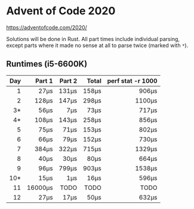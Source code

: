 # Advent of Code 2020

https://adventofcode.com/2020/

Solutions will be done in Rust. All part times include individual parsing, except parts where it made no sense at all to parse twice (marked with `*`).

## Runtimes (i5-6600K)

|  Day |  Part 1 | Part 2 | Total | perf stat -r 1000 |
| ---: | ------: | -----: | ----: | ----------------: |
|    1 |    27µs |  131µs | 158µs |             906µs |
|    2 |   128µs |  147µs | 298µs |            1100µs |
|   3* |    56µs |    7µs |  73µs |             717µs |
|   4* |   108µs |  143µs | 258µs |             856µs |
|    5 |    75µs |   71µs | 153µs |             802µs |
|    6 |    66µs |   79µs | 152µs |             730µs |
|    7 |   384µs |  322µs | 715µs |            1329µs |
|    8 |    40µs |   30µs |  80µs |             664µs |
|    9 |    96µs |  799µs | 903µs |            1538µs |
|  10* |    15µs |    1µs |  16µs |             596µs |
|   11 | 16000µs |   TODO |  TODO |              TODO |
|   12 |    27µs |   17µs |  50µs |             632µs |